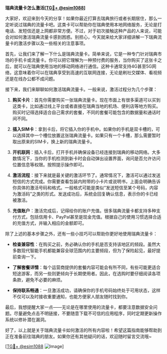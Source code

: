 **瑞典流量卡怎么激活[[TG💪+ @esim1088](https://t.me/s/esim1088)]**

大家好，欢迎来到今天的分享！如果你最近打算去瑞典旅行或者长期居住，那么一定听说过瑞典的流量卡吧。这类卡可以帮助你在瑞典使用本地网络服务，无论是打电话、发短信还是上网都非常方便。不过，对于初次接触这种产品的人来说，可能会对如何激活瑞典流量卡感到困惑。别担心，今天就来给大家详细讲解一下瑞典流量卡的激活步骤以及一些相关的注意事项。

首先，让我们来了解一下什么是瑞典流量卡。简单来说，它是一种专门针对瑞典市场的手机卡或流量卡。你可以把它理解为一种预付费的服务，当你购买了这张卡之后，就可以在瑞典使用当地的移动网络进行通信。这种卡通常支持4G甚至5G网络，这意味着你可以在瑞典享受到高速的互联网连接，无论是刷社交媒体、看视频还是在线办公都不成问题。

接下来，我们来聊聊如何激活瑞典流量卡。一般来说，激活过程分为几个步骤：

1. **购买卡片**：首先你需要购买一张瑞典流量卡。现在市面上有很多渠道可以买到这类卡，比如通过线上平台或者直接在瑞典当地的机场、便利店等地方购买。购买时记得选择适合自己需求的套餐，不同的套餐可能包含的数据量和通话时间不同。

2. **插入SIM卡**：拿到卡后，将它插入你的手机中。如果你的手机是双卡槽的，可以选择其中一个槽位放置这张瑞典流量卡。如果只有一个卡槽，那么需要暂时取出原来的SIM卡，换上新的瑞典流量卡。

3. **开机联网**：插入卡后，打开手机并确保设备已经连接到瑞典的移动网络。大多数情况下，当你的手机检测到新卡时会自动弹出设置界面，询问是否允许访问位置信息等权限。按照提示操作即可。

4. **激活流程**：接下来就是最关键的激活环节了。通常情况下，激活可以通过发送短信的方式完成。你需要查看包装内附带的小卡片或说明书，上面会明确告诉你具体的激活号码和格式。一般格式可能是类似“发送短信至某个号码，内容为激活码”之类的形式。发送成功后，系统会回复确认信息，表示你的卡已经被激活。

5. **充值账户**：激活完成后，记得给你的账户充值。很多瑞典流量卡都支持多种支付方式，包括信用卡、PayPal甚至是现金充值。根据自己的使用习惯选择合适的充值方式，并输入相应的金额即可。

除了上述的基本步骤之外，还有一些小技巧可以帮助你更好地使用瑞典流量卡：

- **检查兼容性**：在购买之前，务必确认你的手机是否支持该地区的频段。虽然大多数现代智能手机都能兼容全球范围内的主要频段，但为了保险起见，最好提前查询一下。
  
- **了解套餐详情**：每个运营商提供的套餐内容可能会有所不同，有些可能更适合短途游客，而另一些则更倾向于长期使用者。因此，在选购时要仔细阅读各项条款，避免不必要的麻烦。

- **保持联系畅通**：一旦激活成功，请确保你的手机号码始终处于可用状态，这样不仅可以及时接收重要通知，也能方便家人朋友随时找到你。

最后，我想提醒大家一点——无论是在哪里使用的流量卡，都要注意数据安全问题。尽量避免点击不明链接，不要随意下载不可信的应用程序，同时定期更新操作系统以修补潜在漏洞。

好了，以上就是关于瑞典流量卡如何激活的所有内容啦！希望这篇指南能够帮助到正在准备前往瑞典的朋友。如果你还有其他疑问的话，欢迎随时留言交流哦~ 

[[TG💪+ @esim1088](https://t.me/s/esim1088) ![Image](https://i.postimg.cc/4NQfJmqS/Snipaste-2025-05-13-00-14-12.png)]